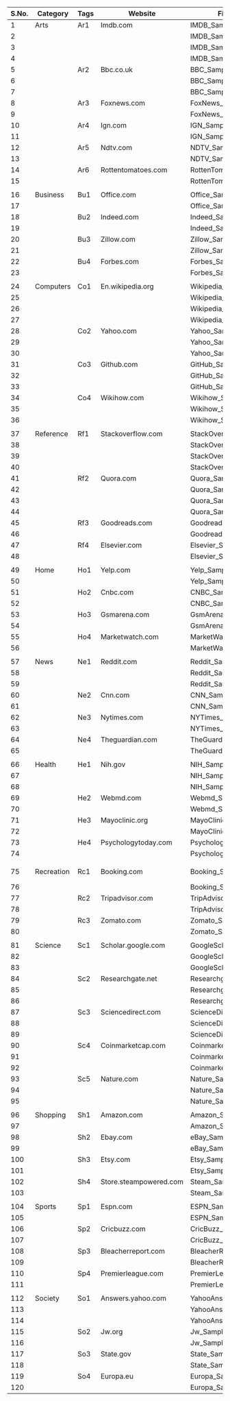| S&#46;No. | Category | Tags | Website | File Name | URLs |
|-|-|-|-|-|-|
| 1 | Arts | Ar1 | Imdb.com | IMDB_Sample1 | https://www.imdb.com/title/tt0268978/ |
| 2 |  |  |  | IMDB_Sample2 | https://www.imdb.com/title/tt0268978/plotsummary |
| 3 |  |  |  | IMDB_Sample3 | https://www.imdb.com/title/tt2084970/ |
| 4 |  |  |  | IMDB_Sample4 | https://www.imdb.com/title/tt2084970/plotsummary |
| 5 |  | Ar2 | Bbc.co.uk | BBC_Sample1 | https://www.bbc.co.uk/news/resources/idt-5aceb360-8bc3-4741-99f0-2e4f76ca02bb |
| 6 |  |  |  | BBC_Sample2 | https://www.bbc.com/news/science-environment-47938188 |
| 7 |  |  |  | BBC_Sample3 | https://www.bbc.com/news/business-44393135 |
| 8 |  | Ar3 | Foxnews.com | FoxNews_Sample1 | https://www.foxnews.com/science/holy-grail-recyclable-plastics |
| 9 |  |  |  | FoxNews_Sample2 | https://www.foxnews.com/tech/amazon-machines-replace-thousands-of-jobs |
| 10 |  | Ar4 | Ign.com | IGN_Sample1 | https://www.ign.com/articles/2014/06/09/game-of-thrones-the-watchers-on-the-wall-review |
| 11 |  |  |  | IGN_Sample2 | https://www.ign.com/faqs/2013/crazy-taxi-walkthrough-627161 |
| 12 |  | Ar5 | Ndtv.com | NDTV_Sample1 | https://www.ndtv.com/science/first-mother-to-go-to-space-was-pregnant-when-nasas-offer-came-2036358 |
| 13 |  |  |  | NDTV_Sample2 | https://gadgets.ndtv.com/laptops/news/lenovo-thinkpad-x1-foldable-laptop-previewed-thinkbook-13s-14s-launched-price-specifications-2037333 |
| 14 |  | Ar6 | Rottentomatoes.com | RottenTomatoes_Sample1 | https://www.rottentomatoes.com/top/ |
| 15 |  |  |  | RottenTomatoes_Sample2 | https://editorial.rottentomatoes.com/article/six-things-we-learned-from-the-star-wars-the-rise-of-skywalker-teaser-trailer/ |
|  |  |  |  |  |  |
| 16 | Business | Bu1 | Office.com | Office_Sample1 | https://support.office.com/en-us/article/known-issues-with-office-and-windows-10-28d56d84-c16c-4763-8eac-e51e05a37a16 |
| 17 |  |  |  | Office_Sample2 | https://answers.microsoft.com/en-us/msoffice/forum/all/outlook-2016-for-mac-freezes-os-x-el-capitan/9a2e97a8-25f4-4ab7-842b-ca132d147d1f |
| 18 |  | Bu2 | Indeed.com | Indeed_Sample1 | https://www.indeed.com/jobs?q=Education+%26+Instruction+Occupations&from=hpbrowse |
| 19 |  |  |  | Indeed_Sample2 | https://www.indeed.com/viewjob?jk=c9daff8a97b2717e&tk=1dat7e92e5idc803&from=serp&vjs=3 |
| 20 |  | Bu3 | Zillow.com | Zillow_Sample1 | https://www.zillow.com/home-buying-guide/how-to-buy-new-construction-homes/ |
| 21 |  |  |  | Zillow_Sample2 | https://www.zillow.com/b/ave-somerset-somerset-nj-5XqSzt/ |
| 22 |  | Bu4 | Forbes.com | Forbes_Sample1 | https://www.forbes.com/sites/forbesdigitalcovers/2018/07/19/the-inside-story-of-papa-johns-toxic-culture/#fdf3d0a3019f |
| 23 |  |  |  | Forbes_Sample2 | https://www.forbes.com/sites/parmyolson/2018/09/26/exclusive-whatsapp-cofounder-brian-acton-gives-the-inside-story-on-deletefacebook-and-why-he-left-850-million-behind/?utm_source=newsletter&utm_medium=email&utm_campaign=daily-dozen#51b08e7b3f20 |
|  |  |  |  |  |  |
| 24 | Computers | Co1 | En.wikipedia.org | Wikipedia_Sample1 | https://en.wikipedia.org/wiki/Main_Page |
| 25 |  |  |  | Wikipedia_Sample2 | https://en.wikipedia.org/wiki/2008_Sichuan_earthquake |
| 26 |  |  |  | Wikipedia_Sample3 | https://en.wikipedia.org/wiki/Grand_Theft_Auto_IV |
| 27 |  |  |  | Wikipedia_Sample4 | https://en.wikipedia.org/wiki/Talk:Drug_policy_of_Sweden |
| 28 |  | Co2 | Yahoo.com | Yahoo_Sample1 | https://finance.yahoo.com/news/apple-power-over-facebook-google-184236383.html |
| 29 |  |  |  | Yahoo_Sample2 | https://finance.yahoo.com/news/facebook-fake-accounts-174616111.html |
| 30 |  |  |  | Yahoo_Sample3 | https://finance.yahoo.com/news/5-strong-buy-stocks-hedge-145352917.html |
| 31 |  | Co3 | Github.com | GitHub_Sample1 | https://github.com/dragnet-org/dragnet |
| 32 |  |  |  | GitHub_Sample2 | https://github.community/t5/GitHub-Learning-Lab/bd-p/learn |
| 33 |  |  |  | GitHub_Sample3 | https://github.com/microsoft/terminal |
| 34 |  | Co4 | Wikihow.com | Wikihow_Sample1 | https://www.wikihow.com/Build-a-Computer |
| 35 |  |  |  | Wikihow_Sample2 | https://www.wikihow.com/Get-a-Job-in-Computers |
| 36 |  |  |  | Wikihow_Sample3 | https://www.wikihow.com/Start-Learning-Computer-Programming |
|  |  |  |  |  |  |
| 37 | Reference | Rf1 | Stackoverflow.com | StackOverflow_Sample1 | https://stackoverflow.com/questions/30527522/what-are-the-differences-between-visual-studio-code-and-visual-studio |
| 38 |  |  |  | StackOverflow_Sample2 | https://stackoverflow.com/questions/2116162/how-to-display-html-in-textview |
| 39 |  |  |  | StackOverflow_Sample3 | https://stackoverflow.com/users |
| 40 |  |  |  | StackOverflow_Sample4 | https://stackoverflow.com/tags |
| 41 |  | Rf2 | Quora.com | Quora_Sample1 | https://www.quora.com/What-is-the-ultimate-fact-checking-source |
| 42 |  |  |  | Quora_Sample2 | https://www.quora.com/How-does-Factlink-compare-to-Hypothes-is |
| 43 |  |  |  | Quora_Sample3 | https://www.quora.com/What-do-social-bookmarking-and-curation-tools-look-like-in-the-semantic-web |
| 44 |  |  |  | Quora_Sample4 | https://www.quora.com/What-is-the-best-project-management-software-for-small-creative-teams |
| 45 |  | Rf3 | Goodreads.com | Goodreads_Sample1 | https://www.goodreads.com/blog/show/1294-hot-reading-challenge-tips-from-pros-who-read-more-than-100-books-a-year |
| 46 |  |  |  | Goodreads_Sample2 | https://www.goodreads.com/topic/show/18067943-metamorphosis---april-2016 |
| 47 |  | Rf4 | Elsevier.com | Elsevier_Sample1 | https://www.elsevier.com/about/press-releases/research-and-journals/the-sugar-wars-rhetoric-or-reason |
| 48 |  |  |  | Elsevier_Sample2 | https://www.elsevier.com/about/press-releases/research-and-journals/hpv-vs-pap-test-for-cervical-cancer-screening-strong-evidence-calls-for-new-protocols,-say-experts |
|  |  |  |  |  |  |
| 49 | Home | Ho1 | Yelp.com | Yelp_Sample1 | https://www.yelp.ie/biz/vintage-cocktail-club-v-c-c-dublin |
| 50 |  |  |  | Yelp_Sample2 | https://www.yelp.com/biz/boris-and-horton-new-york |
| 51 |  | Ho2 | Cnbc.com | CNBC_Sample1 | https://www.cnbc.com/2019/05/09/jeff-bezos-unveils-blue-moon-lunar-lander.html |
| 52 |  |  |  | CNBC_Sample2 | https://www.cnbc.com/2019/05/08/nike-is-launching-nike-fit-to-scan-your-feet-tell-you-your-shoe-size.html |
| 53 |  | Ho3 | Gsmarena.com | GsmArena_Sample1 | https://www.gsmarena.com/why_not_a_watch_phone_tracker_for_your_child-blog-21413.php |
| 54 |  |  |  | GsmArena_Sample2 | https://www.gsmarena.com/what_is_an_esim-news-27716.php |
| 55 |  | Ho4 | Marketwatch.com | MarketWatch_Sample1 | https://www.marketwatch.com/investing/index/ukx?countrycode=uk |
| 56 |  |  |  | MarketWatch_Sample2 | https://www.marketwatch.com/story/these-6-stocks-in-the-sp-500-are-down-at-least-50-and-analysts-say-buy-2019-05-28?mod=economy-politics |
|  |  |  |  |  |  |
| 57 | News | Ne1 | Reddit.com | Reddit_Sample1 | https://www.reddit.com/r/webdev |
| 58 |  |  |  | Reddit_Sample2 | https://www.reddit.com/r/webdev/comments/3qttor/hey_rwebdev_i_made_a_free_mac_app_with_many/ |
| 59 |  |  |  | Reddit_Sample3 | https://www.reddit.com/r/webdev/comments/5w4dr4/psa_annotation_is_now_a_web_standard/ |
| 60 |  | Ne2 | Cnn.com | CNN_Sample1 | https://edition.cnn.com/2019/05/16/health/blue-light-led-health-effects-bn-trnd/index.html |
| 61 |  |  |  | CNN_Sample2 | https://edition.cnn.com/2019/05/23/tech/tech-antitrust-scrutiny/index.html |
| 62 |  | Ne3 | Nytimes.com | NYTimes_Sample1 | https://www.nytimes.com/2019/05/15/science/spacex-launch.html |
| 63 |  |  |  | NYTimes_Sample2 | https://www.nytimes.com/2019/05/17/science/math-physics-knitting-matsumoto.html |
| 64 |  | Ne4 | Theguardian.com | TheGuardian_Sample1 | https://www.theguardian.com/science/head-quarters/2017/sep/22/developmental-language-disorder-the-most-common-childhood-condition-youve-never-heard-of |
| 65 |  |  |  | TheGuardian_Sample2 | https://www.theguardian.com/commentisfree/2019/may/30/new-battle-britain-resistance-nigel-farage |
|  |  |  |  |  |  |
| 66 | Health | He1 | Nih.gov | NIH_Sample1 | https://www.niams.nih.gov/health-topics/kids/healthy-muscles |
| 67 |  |  |  | NIH_Sample2 | https://grants.nih.gov/policy/early-investigators/index.htm |
| 68 |  |  |  | NIH_Sample3 | https://directorsblog.nih.gov/2014/04/08/a-blueprint-for-brain-development/ |
| 69 |  | He2 | Webmd.com | Webmd_Sample1 | https://www.webmd.com/special-reports/opioids-pain/20180314/opioid-collins |
| 70 |  |  |  | Webmd_Sample2 | https://www.webmd.com/diabetes/guide/diabetes-basics |
| 71 |  | He3 | Mayoclinic.org | MayoClinic_Sample1 | https://discoverysedge.mayo.edu/2019/05/13/mayo-mouse-helps-fight-multiple-myeloma/ |
| 72 |  |  |  | MayoClinic_Sample2 | https://www.mayoclinic.org/diseases-conditions/alzheimers-disease/in-depth/alzheimers-stages/art-20048448 |
| 73 |  | He4 | Psychologytoday.com | PsychologyToday_Sample1 | https://www.psychologytoday.com/intl/blog/insight-therapy/201807/7-common-misconceptions-about-anxiety |
| 74 |  |  |  | PsychologyToday_Sample2 | https://www.psychologytoday.com/intl/conditions/attention-deficithyperactivity-disorder-children |
|  |  |  |  |  |  |
| 75 | Recreation | Rc1 | Booking.com | Booking_Sample1 | https://www.booking.com/searchresults.en-us.html?aid=397594&label=gog235jc-1DCAEoggI46AdIM1gDaEKIAQGYATG4ARfIAQzYAQPoAQH4AQKIAgGoAgO4Ap2yvucFwAIB&sid=b9842ebfcd2b4237a894c8ea7ec26256&sb=1&src=index&src_elem=sb&error_url=https%3A%2F%2Fwww.booking.com%2Findex.html%3Faid%3D397594%3Blabel%3Dgog235jc-1DCAEoggI46AdIM1gDaEKIAQGYATG4ARfIAQzYAQPoAQH4AQKIAgGoAgO4Ap2yvucFwAIB%3Bsid%3Db9842ebfcd2b4237a894c8ea7ec26256%3Bsb_price_type%3Dtotal%26%3B&ss=Tallinn%2C+Harjumaa%2C+Estonia&is_ski_area=0&checkin_year=&checkin_month=&checkout_year=&checkout_month=&group_adults=2&group_children=0&no_rooms=1&b_h4u_keep_filters=&from_sf=1&ss_raw=Tallinn&ac_position=0&ac_langcode=en&ac_click_type=b&dest_id=-2625660&dest_type=city&iata=TLL&place_id_lat=59.438499&place_id_lon=24.755501&search_pageview_id=b13d3e0eff4501c8&search_selected=true |
| 76 |  |  |  | Booking_Sample2 | https://www.booking.com/hotel/ee/swissotel-tallinn.html?aid=397594;label=gog235jc-1DCAEoggI46AdIM1gDaEKIAQGYATG4ARfIAQzYAQPoAQH4AQKIAgGoAgO4Ap2yvucFwAIB;sid=b9842ebfcd2b4237a894c8ea7ec26256;dest_id=-2625660;dest_type=city;dist=0;group_adults=2;hapos=5;hpos=5;room1=A%2CA;sb_price_type=total;sr_order=popularity;srepoch=1559206179;srpvid=b13d3e1104f601e1;type=total;ucfs=1&#hotelTmpl |
| 77 |  | Rc2 | Tripadvisor.com | TripAdvisor_Sample1 | https://www.tripadvisor.com/Restaurants-g187309-Munich_Upper_Bavaria_Bavaria.html |
| 78 |  |  |  | TripAdvisor_Sample2 | https://www.tripadvisor.com/Attractions-g187309-Activities-Munich_Upper_Bavaria_Bavaria.html |
| 79 |  | Rc3 | Zomato.com | Zomato_Sample1 | https://www.zomato.com/new-york-city/death-co-east-village/info |
| 80 |  |  |  | Zomato_Sample2 | https://www.zomato.com/pl/users/lydia-y-48786734/foodjourney |
|  |  |  |  |  |  |
| 81 | Science | Sc1 | Scholar.google.com | GoogleScholar_Sample1 | https://scholar.google.com/scholar?as_q=&as_epq=web+annotations&as_oq=&as_eq=semantic&as_occt=any&as_sauthors=&as_publication=&as_ylo=&as_yhi=&hl=en&as_sdt=0%2C5 |
| 82 |  |  |  | GoogleScholar_Sample2 | https://patents.google.com/patent/US7747943B2/en |
| 83 |  |  |  | GoogleScholar_Sample3 | https://scholar.google.com/citations?hl=en&user=qt2ytIgAAAAJ |
| 84 |  | Sc2 | Researchgate.net | Researchgate_Sample1 | https://www.researchgate.net/profile/Tim_Berners-Lee |
| 85 |  |  |  | Researchgate_Sample2 | https://www.researchgate.net/post/Blockchain_and_Peer_to_Peer_Internet |
| 86 |  |  |  | Researchgate_Sample3 | https://www.researchgate.net/post/If_every_neuron_in_a_human_was_accurately_simulated_in_a_computer_would_it_result_in_human_consciousness |
| 87 |  | Sc3 | Sciencedirect.com | ScienceDirect_Sample1 | https://www.sciencedirect.com/search/advanced?qs=%22web%20annotation%22%20AND%20NOT%20%22semantic%22&show=25&sortBy=relevance |
| 88 |  |  |  | ScienceDirect_Sample2 | https://www.sciencedirect.com/science/article/pii/S1045926X17300691 |
| 89 |  |  |  | ScienceDirect_Sample3 | https://www.sciencedirect.com/science/article/pii/S0277379118307261 |
| 90 |  | Sc4 | Coinmarketcap.com | Coinmarketcap_Sample1 | https://coinmarketcap.com/ |
| 91 |  |  |  | Coinmarketcap_Sample2 | https://blog.coinmarketcap.com/2019/02/15/a-crypto-derivatives-primer/ |
| 92 |  |  |  | Coinmarketcap_Sample3 | https://blog.coinmarketcap.com/2019/08/06/crypto-guide-1/ |
| 93 |  | Sc5 | Nature.com | Nature_Sample1 | https://www.nature.com/articles/d41586-019-02474-y |
| 94 |  |  |  | Nature_Sample2 | https://www.nature.com/articles/d41586-019-00084-2 |
| 95 |  |  |  | Nature_Sample3 | https://www.nature.com/articles/d41586-018-07671-9 |
|  |  |  |  |  |  |
| 96 | Shopping | Sh1 | Amazon.com | Amazon_Sample1 | https://www.amazon.com/b/?node=3426471&ref_=Oct_CateC_3350161_2&pf_rd_p=3778e6cc-eeaf-52c0-96ac-d031ef347195&pf_rd_s=merchandised-search-4&pf_rd_t=101&pf_rd_i=3350161&pf_rd_m=ATVPDKIKX0DER&pf_rd_r=S0J19BWNWW5XCVJSB92H&pf_rd_r=S0J19BWNWW5XCVJSB92H&pf_rd_p=3778e6cc-eeaf-52c0-96ac-d031ef347195 |
| 97 |  |  |  | Amazon_Sample2 | https://www.amazon.com/GoPro-HERO7-Black-Waterproof-Streaming-Stabilization/dp/B07GDGZCCH/ref=sr_1_2?fst=as%3Aoff&pf_rd_i=16225009011&pf_rd_m=ATVPDKIKX0DER&pf_rd_p=82d03e2f-30e3-48bf-a811-d3d2a6628949&pf_rd_r=FMRYEADTWW8C2WYA9N55&pf_rd_s=merchandised-search-4&pf_rd_t=101&qid=1559217875&refinements=p_n_shipping_option-bin%3A3242350011&rnid=502394&s=electronics&sr=1-2 |
| 98 |  | Sh2 | Ebay.com | eBay_Sample1 | https://www.ebay.com/b/Camera-Drones/179697/bn_89951 |
| 99 |  |  |  | eBay_Sample2 | https://www.ebay.com/p/DJI-Mavic-Pro-4k-Drone-Quadcopter-Gray/1092478460?iid=143365394500&rt=nc |
| 100 |  | Sh3 | Etsy.com | Etsy_Sample1 | https://www.etsy.com/c/home-and-living/office?ref=catnav-891 |
| 101 |  |  |  | Etsy_Sample2 | https://www.etsy.com/listing/697175039/desk-accessories-by-oakywood-desk-setup?ga_order=most_relevant&ga_search_type=all&ga_view_type=gallery&ga_search_query=&ref=sc_gallery-1-2&plkey=862116513197fd5173ecac4c482df057e5a06278%3A697175039 |
| 102 |  | Sh4 | Store.steampowered.com | Steam_Sample1 | https://store.steampowered.com/search/?filter=topsellers |
| 103 |  |  |  | Steam_Sample2 | https://steamcommunity.com/games/365670/announcements/ |
|  |  |  |  |  |  |
| 104 | Sports | Sp1 | Espn.com | ESPN_Sample1 | http://www.espn.com/fantasy/baseball/story/_/id/26847793/the-art-called-strikes-how-benefit-fantasy |
| 105 |  |  |  | ESPN_Sample2 | http://www.espn.com/mlb/story/_/id/25626943/2019-baseball-hall-fame |
| 106 |  | Sp2 | Cricbuzz.com | CricBuzz_Sample1 | https://www.cricbuzz.com/cricket-news |
| 107 |  |  |  | CricBuzz_Sample2 | https://www.cricbuzz.com/cricket-news/108190/spotlight-the-meaning-of-the-icc-cricket-world-cup |
| 108 |  | Sp3 | Bleacherreport.com | BleacherReport_Sample1 | https://bleacherreport.com/articles/2848490-the-biggest-fantasy-football-sleepers-at-every-position |
| 109 |  |  |  | BleacherReport_Sample2 | https://bleacherreport.com/articles/2846615-every-nba-teams-top-priority-in-2020-free-agency |
| 110 |  | Sp4 | Premierleague.com | PremierLeague_Sample1 | https://www.premierleague.com/youth/EPPP |
| 111 |  |  |  | PremierLeague_Sample2 | https://www.premierleague.com/news/1325116 |
|  |  |  |  |  |  |
| 112 | Society | So1 | Answers.yahoo.com | YahooAnswers_Sample1 | https://answers.yahoo.com/ |
| 113 |  |  |  | YahooAnswers_Sample2 | https://answers.yahoo.com/question/index?qid=20190529180308AA0kfmt |
| 114 |  |  |  | YahooAnswers_Sample3 | https://policies.oath.com/us/en/oath/terms/otos/index.html |
| 115 |  | So2 | Jw.org | Jw_Sample1 | https://www.jw.org/en/publications/magazines/watchtower-simplified-july-2018/whose-recognition-do-you-seek/ |
| 116 |  |  |  | Jw_Sample2 | https://www.jw.org/en/publications/magazines/watchtower-simplified-september-2018/be-considerate-kind-imitation-of-god/ |
| 117 |  | So3 | State.gov | State_Sample1 | https://www.state.gov/reports/2018-country-reports-on-human-rights-practices/ |
| 118 |  |  |  | State_Sample2 | https://www.state.gov/remarks-at-the-2019-internet-governance-forum-usa-conference/ |
| 119 |  | So4 | Europa.eu | Europa_Sample1 | http://ec.europa.eu/environment/legal/reporting/products_en.htm |
| 120 |  |  |  | Europa_Sample2 | https://www.eea.europa.eu/themes/air/highlights |